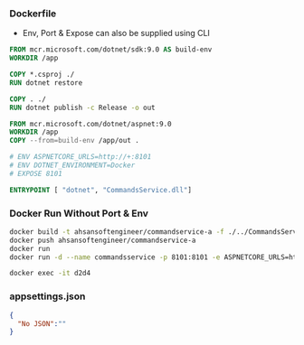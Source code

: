 ### Dockerfile
- Env, Port & Expose can also be supplied using CLI

```dockerfile
FROM mcr.microsoft.com/dotnet/sdk:9.0 AS build-env
WORKDIR /app

COPY *.csproj ./
RUN dotnet restore

COPY . ./
RUN dotnet publish -c Release -o out

FROM mcr.microsoft.com/dotnet/aspnet:9.0
WORKDIR /app
COPY --from=build-env /app/out .

# ENV ASPNETCORE_URLS=http://+:8101
# ENV DOTNET_ENVIRONMENT=Docker
# EXPOSE 8101

ENTRYPOINT [ "dotnet", "CommandsService.dll"]
```
### Docker Run Without Port & Env
```bash
docker build -t ahsansoftengineer/commandservice-a -f ./../CommandsService/Dockerfile ./../CommandsService
docker push ahsansoftengineer/commandservice-a
docker run
docker run -d --name commandsservice -p 8101:8101 -e ASPNETCORE_URLS=http://+:8101  -e DOTNET_ENVIRONMENT=Docker ahsansoftengineer/commandservice-a

docker exec -it d2d4
```
### appsettings.json
```json
{
  "No JSON":""
}
```